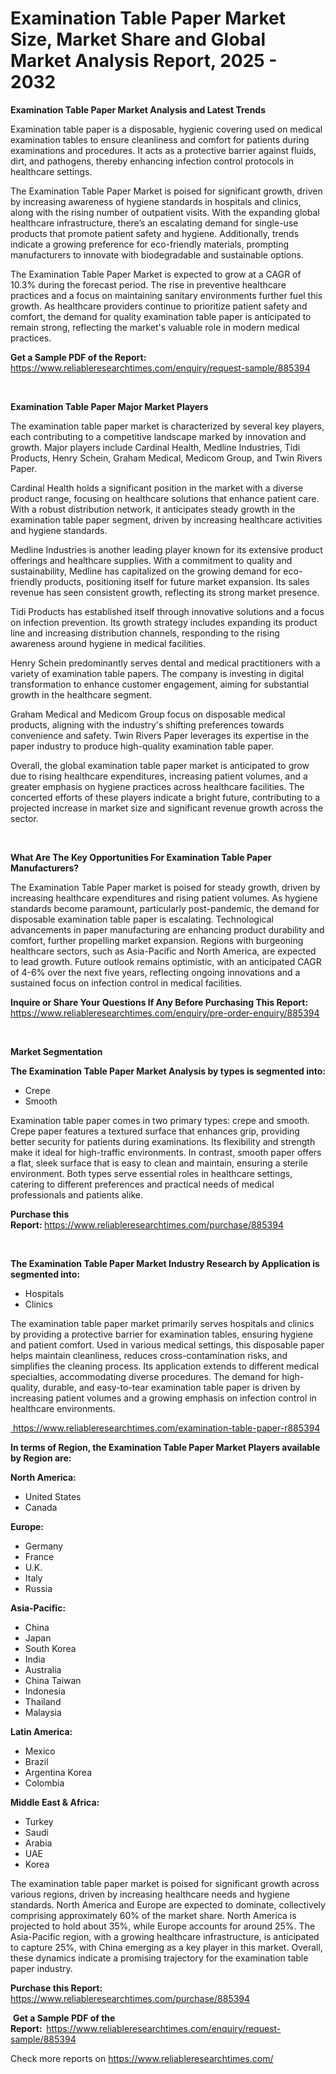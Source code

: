 <p><h1>Examination Table Paper Market Size, Market Share and Global Market Analysis Report, 2025 - 2032</h1></p><p><strong>Examination Table Paper Market Analysis and Latest Trends</strong></p>
<p><p>Examination table paper is a disposable, hygienic covering used on medical examination tables to ensure cleanliness and comfort for patients during examinations and procedures. It acts as a protective barrier against fluids, dirt, and pathogens, thereby enhancing infection control protocols in healthcare settings. </p><p>The Examination Table Paper Market is poised for significant growth, driven by increasing awareness of hygiene standards in hospitals and clinics, along with the rising number of outpatient visits. With the expanding global healthcare infrastructure, there’s an escalating demand for single-use products that promote patient safety and hygiene. Additionally, trends indicate a growing preference for eco-friendly materials, prompting manufacturers to innovate with biodegradable and sustainable options. </p><p>The Examination Table Paper Market is expected to grow at a CAGR of 10.3% during the forecast period. The rise in preventive healthcare practices and a focus on maintaining sanitary environments further fuel this growth. As healthcare providers continue to prioritize patient safety and comfort, the demand for quality examination table paper is anticipated to remain strong, reflecting the market's valuable role in modern medical practices.</p></p>
<p><strong>Get a Sample PDF of the Report:&nbsp;</strong> <a href="https://www.reliableresearchtimes.com/enquiry/request-sample/885394?utm_campaign=2887&utm_medium=2&utm_source=Github&utm_content=ia&utm_term=03032025&utm_id=examination-table-paper">https://www.reliableresearchtimes.com/enquiry/request-sample/885394</a></p>
<p>&nbsp;</p>
<p><strong>Examination Table Paper Major Market Players</strong></p>
<p><p>The examination table paper market is characterized by several key players, each contributing to a competitive landscape marked by innovation and growth. Major players include Cardinal Health, Medline Industries, Tidi Products, Henry Schein, Graham Medical, Medicom Group, and Twin Rivers Paper.</p><p>Cardinal Health holds a significant position in the market with a diverse product range, focusing on healthcare solutions that enhance patient care. With a robust distribution network, it anticipates steady growth in the examination table paper segment, driven by increasing healthcare activities and hygiene standards.</p><p>Medline Industries is another leading player known for its extensive product offerings and healthcare supplies. With a commitment to quality and sustainability, Medline has capitalized on the growing demand for eco-friendly products, positioning itself for future market expansion. Its sales revenue has seen consistent growth, reflecting its strong market presence.</p><p>Tidi Products has established itself through innovative solutions and a focus on infection prevention. Its growth strategy includes expanding its product line and increasing distribution channels, responding to the rising awareness around hygiene in medical facilities.</p><p>Henry Schein predominantly serves dental and medical practitioners with a variety of examination table papers. The company is investing in digital transformation to enhance customer engagement, aiming for substantial growth in the healthcare segment.</p><p>Graham Medical and Medicom Group focus on disposable medical products, aligning with the industry's shifting preferences towards convenience and safety. Twin Rivers Paper leverages its expertise in the paper industry to produce high-quality examination table paper.</p><p>Overall, the global examination table paper market is anticipated to grow due to rising healthcare expenditures, increasing patient volumes, and a greater emphasis on hygiene practices across healthcare facilities. The concerted efforts of these players indicate a bright future, contributing to a projected increase in market size and significant revenue growth across the sector.</p></p>
<p>&nbsp;</p>
<p><strong>What Are The Key Opportunities For Examination Table Paper Manufacturers?</strong></p>
<p><p>The Examination Table Paper market is poised for steady growth, driven by increasing healthcare expenditures and rising patient volumes. As hygiene standards become paramount, particularly post-pandemic, the demand for disposable examination table paper is escalating. Technological advancements in paper manufacturing are enhancing product durability and comfort, further propelling market expansion. Regions with burgeoning healthcare sectors, such as Asia-Pacific and North America, are expected to lead growth. Future outlook remains optimistic, with an anticipated CAGR of 4-6% over the next five years, reflecting ongoing innovations and a sustained focus on infection control in medical facilities.</p></p>
<p><strong>Inquire or Share Your Questions If Any Before Purchasing This Report:</strong> <a href="https://www.reliableresearchtimes.com/enquiry/pre-order-enquiry/885394?utm_campaign=2887&utm_medium=2&utm_source=Github&utm_content=ia&utm_term=03032025&utm_id=examination-table-paper">https://www.reliableresearchtimes.com/enquiry/pre-order-enquiry/885394</a></p>
<p>&nbsp;</p>
<p><strong>Market Segmentation</strong></p>
<p><strong>The Examination Table Paper Market Analysis by types is segmented into:</strong></p>
<p><ul><li>Crepe</li><li>Smooth</li></ul></p>
<p><p>Examination table paper comes in two primary types: crepe and smooth. Crepe paper features a textured surface that enhances grip, providing better security for patients during examinations. Its flexibility and strength make it ideal for high-traffic environments. In contrast, smooth paper offers a flat, sleek surface that is easy to clean and maintain, ensuring a sterile environment. Both types serve essential roles in healthcare settings, catering to different preferences and practical needs of medical professionals and patients alike.</p></p>
<p><strong>Purchase this Report:&nbsp;</strong><a href="https://www.reliableresearchtimes.com/purchase/885394?utm_campaign=2887&utm_medium=2&utm_source=Github&utm_content=ia&utm_term=03032025&utm_id=examination-table-paper">https://www.reliableresearchtimes.com/purchase/885394</a></p>
<p>&nbsp;</p>
<p><strong>The Examination Table Paper Market Industry Research by Application is segmented into:</strong></p>
<p><ul><li>Hospitals</li><li>Clinics</li></ul></p>
<p><p>The examination table paper market primarily serves hospitals and clinics by providing a protective barrier for examination tables, ensuring hygiene and patient comfort. Used in various medical settings, this disposable paper helps maintain cleanliness, reduces cross-contamination risks, and simplifies the cleaning process. Its application extends to different medical specialties, accommodating diverse procedures. The demand for high-quality, durable, and easy-to-tear examination table paper is driven by increasing patient volumes and a growing emphasis on infection control in healthcare environments.</p></p>
<p><a href="https://www.reliableresearchtimes.com/examination-table-paper-r885394?utm_campaign=2887&utm_medium=2&utm_source=Github&utm_content=ia&utm_term=03032025&utm_id=examination-table-paper">&nbsp;https://www.reliableresearchtimes.com/examination-table-paper-r885394</a></p>
<p><strong>In terms of Region, the Examination Table Paper Market Players available by Region are:</strong></p>
<p>
    <p> <strong> North America: </strong>
        <ul>
            <li>United States</li>
            <li>Canada</li>
        </ul>
        </p> 
    <p> <strong> Europe: </strong>
        <ul>
            <li>Germany</li>
            <li>France</li>
            <li>U.K.</li>
            <li>Italy</li>
            <li>Russia</li>
        </ul>
        </p> 
    <p> <strong> Asia-Pacific: </strong>
        <ul>
            <li>China</li>
            <li>Japan</li>
            <li>South Korea</li>
            <li>India</li>
            <li>Australia</li>
            <li>China Taiwan</li>
            <li>Indonesia</li>
            <li>Thailand</li>
            <li>Malaysia</li>
        </ul>
        </p> 
    <p> <strong> Latin America: </strong>
        <ul>
            <li>Mexico</li>
            <li>Brazil</li>
            <li>Argentina Korea</li>
            <li>Colombia</li>
        </ul>
        </p> 
    <p> <strong> Middle East & Africa: </strong>
        <ul>
            <li>Turkey</li>
            <li>Saudi</li>
            <li>Arabia</li>
            <li>UAE</li>
            <li>Korea</li>
        </ul>
    </p>
    </p>
<p><p>The examination table paper market is poised for significant growth across various regions, driven by increasing healthcare needs and hygiene standards. North America and Europe are expected to dominate, collectively comprising approximately 60% of the market share. North America is projected to hold about 35%, while Europe accounts for around 25%. The Asia-Pacific region, with a growing healthcare infrastructure, is anticipated to capture 25%, with China emerging as a key player in this market. Overall, these dynamics indicate a promising trajectory for the examination table paper industry.</p></p>
<p><strong>Purchase this Report: </strong><a href="https://www.reliableresearchtimes.com/purchase/885394?utm_campaign=2887&utm_medium=2&utm_source=Github&utm_content=ia&utm_term=03032025&utm_id=examination-table-paper">https://www.reliableresearchtimes.com/purchase/885394</a></p>
<p>&nbsp;<strong>Get a Sample PDF of the Report:&nbsp;&nbsp;</strong><a href="https://www.reliableresearchtimes.com/enquiry/request-sample/885394?utm_campaign=2887&utm_medium=2&utm_source=Github&utm_content=ia&utm_term=03032025&utm_id=examination-table-paper">https://www.reliableresearchtimes.com/enquiry/request-sample/885394</a></p>
<p><strong></strong></p>
<p>Check more reports on <a href="https://www.reliableresearchtimes.com/?utm_campaign=2887&utm_medium=2&utm_source=Github&utm_content=ia&utm_term=03032025&utm_id=examination-table-paper">https://www.reliableresearchtimes.com/</a></p>